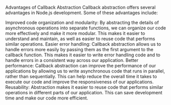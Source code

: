 
Advantages of Callback Abstraction
Callback abstraction offers several advantages in Node.js development. Some of these advantages include:

Improved code organization and modularity: By abstracting the details of asynchronous operations into separate functions, we can organize our code more effectively and make it more modular. This makes it easier to understand and maintain, as well as easier to reuse code that performs similar operations.
Easier error handling: Callback abstraction allows us to handle errors more easily by passing them as the first argument to the callback function. This makes it easier to write error handling code and to handle errors in a consistent way across our application.
Better performance: Callback abstraction can improve the performance of our applications by allowing us to write asynchronous code that runs in parallel, rather than sequentially. This can help reduce the overall time it takes to execute our code and improve the responsiveness of our applications.
Reusability: Abstraction makes it easier to reuse code that performs similar operations in different parts of our application. This can save development time and make our code more efficient.